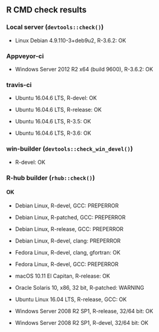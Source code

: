## R CMD check results

### Local server (`devtools::check()`)

* Linux Debian 4.9.110-3+deb9u2, R-3.6.2: OK

### Appveyor-ci

* Windows Server 2012 R2 x64 (build 9600), R-3.6.2: OK

### travis-ci

* Ubuntu 16.04.6 LTS, R-devel: OK

* Ubuntu 16.04.6 LTS, R-release: OK

* Ubuntu 16.04.6 LTS, R-3.5: OK

* Ubuntu 16.04.6 LTS, R-3.6: OK

### win-builder (`devtools::check_win_devel()`)

* R-devel: OK

### R-hub builder (`rhub::check()`)

#### OK

* Debian Linux, R-devel, GCC: PREPERROR
    
* Debian Linux, R-patched, GCC: PREPERROR

* Debian Linux, R-release, GCC: PREPERROR

* Debian Linux, R-devel, clang: PREPERROR

* Fedora Linux, R-devel, clang, gfortran: OK

* Fedora Linux, R-devel, GCC: PREPERROR

* macOS 10.11 El Capitan, R-release: OK

* Oracle Solaris 10, x86, 32 bit, R-patched: WARNING

* Ubuntu Linux 16.04 LTS, R-release, GCC: OK

* Windows Server 2008 R2 SP1, R-release, 32/64 bit: OK

* Windows Server 2008 R2 SP1, R-devel, 32/64 bit: OK
